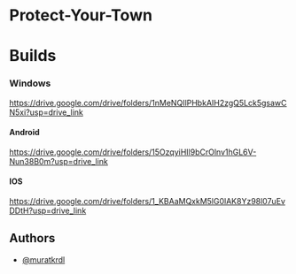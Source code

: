# Protect-Your-Town

# Builds

### Windows

https://drive.google.com/drive/folders/1nMeNQIlPHbkAIH2zgQ5Lck5gsawCN5xi?usp=drive_link

#### Android

https://drive.google.com/drive/folders/15OzqyiHIl9bCrOlnv1hGL6V-Nun38B0m?usp=drive_link

#### IOS

https://drive.google.com/drive/folders/1_KBAaMQxkM5lG0lAK8Yz98l07uEvDDtH?usp=drive_link


## Authors

- [@muratkrdl](https://github.com/muratkrdl)

